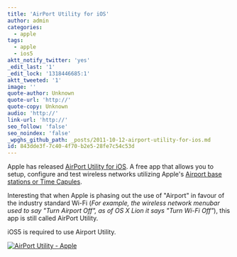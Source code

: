 ```yaml
---
title: 'AirPort Utility for iOS'
author: admin
categories:
  - apple
tags:
  - apple
  - ios5
aktt_notify_twitter: 'yes'
_edit_last: '1'
_edit_lock: '1318446685:1'
aktt_tweeted: '1'
image: ''
quote-author: Unknown
quote-url: 'http://'
quote-copy: Unknown
audio: 'http://'
link-url: 'http://'
seo_follow: 'false'
seo_noindex: 'false'
_wpghs_github_path: _posts/2011-10-12-airport-utility-for-ios.md
id: 843dde3f-7c40-4f70-b2e5-28fe7c54c53d
---
```

<p>Apple has released <a href="http://click.linksynergy.com/fs-bin/stat?id=6PFrOqNV4B8&offerid=146261&type=3&subid=0&tmpid=1826&RD_PARM1=http%253A%252F%252Fitunes.apple.com%252Fca%252Fapp%252Fairport-utility%252Fid427276530%253Fmt%253D8%2526uo%253D4%2526partnerId%253D30" target="itunes_store">AirPort Utility for iOS</a>. A free app that allows you to setup, configure and test wireless networks utilizing Apple's <a href="http://www.apple.com/wifi/">Airport base stations or Time Capules</a>.</p>
<p>Interesting that when Apple is phasing out the use of "Airport" in favour of the industry standard Wi-Fi (<em>For example, the wireless network menubar used to say "Turn Airport Off", as of OS X Lion it says "Turn Wi-Fi Off"</em>), this app is still called AirPort Utility.</p>
<p>iOS5 is required to use Airport Utility.</p>
<p><a href="http://click.linksynergy.com/fs-bin/stat?id=6PFrOqNV4B8&offerid=146261&type=3&subid=0&tmpid=1826&RD_PARM1=http%253A%252F%252Fitunes.apple.com%252Fca%252Fapp%252Fairport-utility%252Fid427276530%253Fmt%253D8%2526uo%253D4%2526partnerId%253D30" target="itunes_store"><img src="http://ax.phobos.apple.com.edgesuite.net/images/web/linkmaker/badge_appstore-lrg.gif" alt="AirPort Utility - Apple" style="border: 0;"/></a></p>
